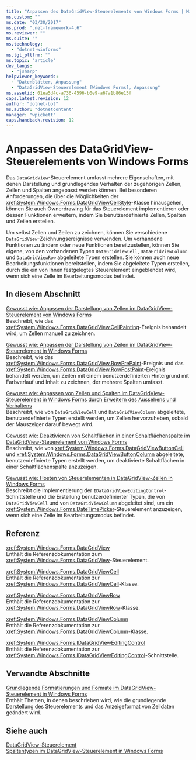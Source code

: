 ```yaml
---
title: "Anpassen des DataGridView-Steuerelements von Windows Forms | Microsoft Docs"
ms.custom: ""
ms.date: "03/30/2017"
ms.prod: ".net-framework-4.6"
ms.reviewer: ""
ms.suite: ""
ms.technology: 
  - "dotnet-winforms"
ms.tgt_pltfrm: ""
ms.topic: "article"
dev_langs: 
  - "jsharp"
helpviewer_keywords: 
  - "Datenblätter, Anpassung"
  - "DataGridView-Steuerelement [Windows Forms], Anpassung"
ms.assetid: 01ea5d4c-a736-4596-b0e9-a67a1b86e15f
caps.latest.revision: 12
author: "dotnet-bot"
ms.author: "dotnetcontent"
manager: "wpickett"
caps.handback.revision: 12
---
```

# Anpassen des DataGridView-Steuerelements von Windows Forms
Das `DataGridView`\-Steuerelement umfasst mehrere Eigenschaften, mit denen Darstellung und grundlegendes Verhalten der zugehörigen Zellen, Zeilen und Spalten angepasst werden können.  Bei besonderen Anforderungen, die über die Möglichkeiten der <xref:System.Windows.Forms.DataGridViewCellStyle>\-Klasse hinausgehen, können Sie auch Ownerdrawing für das Steuerelement implementieren oder dessen Funktionen erweitern, indem Sie benutzerdefinierte Zellen, Spalten und Zeilen erstellen.  
  
 Um selbst Zellen und Zeilen zu zeichnen, können Sie verschiedene `DataGridView`\-Zeichnungsereignisse verwenden.  Um vorhandene Funktionen zu ändern oder neue Funktionen bereitzustellen, können Sie eigene, von den vorhandenen Typen `DataGridViewCell`, `DataGridViewColumn` und `DataGridViewRow` abgeleitete Typen erstellen.  Sie können auch neue Bearbeitungsfunktionen bereitstellen, indem Sie abgeleitete Typen erstellen, durch die ein von Ihnen festgelegtes Steuerelement eingeblendet wird, wenn sich eine Zelle im Bearbeitungsmodus befindet.  
  
## In diesem Abschnitt  
 [Gewusst wie: Anpassen der Darstellung von Zellen im DataGridView\-Steuerelement von Windows Forms](../../../../docs/framework/winforms/controls/customize-the-appearance-of-cells-in-the-datagrid.md)  
 Beschreibt, wie das <xref:System.Windows.Forms.DataGridView.CellPainting>\-Ereignis behandelt wird, um Zellen manuell zu zeichnen.  
  
 [Gewusst wie: Anpassen der Darstellung von Zeilen im DataGridView\-Steuerelement in Windows Forms](../../../../docs/framework/winforms/controls/customize-the-appearance-of-rows-in-the-datagrid.md)  
 Beschreibt, wie das <xref:System.Windows.Forms.DataGridView.RowPrePaint>\-Ereignis und das <xref:System.Windows.Forms.DataGridView.RowPostPaint>\-Ereignis behandelt werden, um Zeilen mit einem benutzerdefinierten Hintergrund mit Farbverlauf und Inhalt zu zeichnen, der mehrere Spalten umfasst.  
  
 [Gewusst wie: Anpassen von Zellen und Spalten im DataGridView\-Steuerelement in Windows Forms durch Erweitern des Aussehens und Verhaltens](../../../../docs/framework/winforms/controls/customize-cells-and-columns-in-the-datagrid-by-extending-behavior.md)  
 Beschreibt, wie von `DataGridViewCell` und `DataGridViewColumn` abgeleitete, benutzerdefinierte Typen erstellt werden, um Zellen hervorzuheben, sobald der Mauszeiger darauf bewegt wird.  
  
 [Gewusst wie: Deaktivieren von Schaltflächen in einer Schaltflächenspalte im DataGridView\-Steuerelement von Windows Forms](../../../../docs/framework/winforms/controls/disable-buttons-in-a-button-column-in-the-datagrid.md)  
 Beschreibt, wie von <xref:System.Windows.Forms.DataGridViewButtonCell> und <xref:System.Windows.Forms.DataGridViewButtonColumn> abgeleitete, benutzerdefinierte Typen erstellt werden, um deaktivierte Schaltflächen in einer Schaltflächenspalte anzuzeigen.  
  
 [Gewusst wie: Hosten von Steuerelementen in DataGridView\-Zellen in Windows Forms](../../../../docs/framework/winforms/controls/how-to-host-controls-in-windows-forms-datagridview-cells.md)  
 Beschreibt die Implementierung der `IDataGridViewEditingControl`\-Schnittstelle und die Erstellung benutzerdefinierter Typen, die von `DataGridViewCell` und von `DataGridViewColumn` abgeleitet sind, um ein <xref:System.Windows.Forms.DateTimePicker>\-Steuerelement anzuzeigen, wenn sich eine Zelle im Bearbeitungsmodus befindet.  
  
## Referenz  
 <xref:System.Windows.Forms.DataGridView>  
 Enthält die Referenzdokumentation zum <xref:System.Windows.Forms.DataGridView>\-Steuerelement.  
  
 <xref:System.Windows.Forms.DataGridViewCell>  
 Enthält die Referenzdokumentation zur <xref:System.Windows.Forms.DataGridViewCell>\-Klasse.  
  
 <xref:System.Windows.Forms.DataGridViewRow>  
 Enthält die Referenzdokumentation zur <xref:System.Windows.Forms.DataGridViewRow>\-Klasse.  
  
 <xref:System.Windows.Forms.DataGridViewColumn>  
 Enthält die Referenzdokumentation zur <xref:System.Windows.Forms.DataGridViewColumn>\-Klasse.  
  
 <xref:System.Windows.Forms.IDataGridViewEditingControl>  
 Enthält die Referenzdokumentation zur <xref:System.Windows.Forms.IDataGridViewEditingControl>\-Schnittstelle.  
  
## Verwandte Abschnitte  
 [Grundlegende Formatierungen und Formate im DataGridView\-Steuerelement in Windows Forms](../../../../docs/framework/winforms/controls/basic-formatting-and-styling-in-the-windows-forms-datagridview-control.md)  
 Enthält Themen, in denen beschrieben wird, wie die grundlegende Darstellung des Steuerelements und das Anzeigeformat von Zelldaten geändert wird.  
  
## Siehe auch  
 [DataGridView\-Steuerelement](../../../../docs/framework/winforms/controls/datagridview-control-windows-forms.md)   
 [Spaltentypen im DataGridView\-Steuerelement in Windows Forms](../../../../docs/framework/winforms/controls/column-types-in-the-windows-forms-datagridview-control.md)